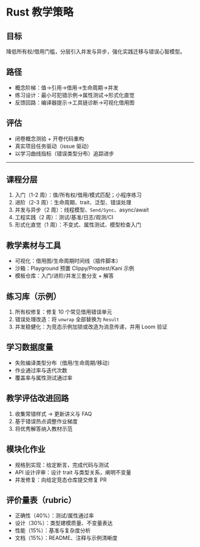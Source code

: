 # Rust 教学策略

## 目标

降低所有权/借用门槛，分层引入并发与异步，强化实践迁移与错误心智模型。

## 路径

- 概念阶梯：值→引用→借用→生命周期→并发
- 练习设计：最小可犯错示例→属性测试→形式化直觉
- 反馈回路：编译器提示→工具链诊断→可视化借用图

## 评估

- 闭卷概念测验 + 开卷代码重构
- 真实项目任务驱动（issue 驱动）
- 以学习曲线指标（错误类型分布）追踪进步

---

## 课程分层

1. 入门（1-2 周）：值/所有权/借用/模式匹配；小程序练习
2. 进阶（2-3 周）：生命周期、trait、泛型、错误处理
3. 并发与异步（2 周）：线程模型、`Send/Sync`、async/await
4. 工程实践（2 周）：测试/基准/日志/观测/CI
5. 形式化直觉（1 周）：不变式、属性测试、模型检查入门

## 教学素材与工具

- 可视化：借用图/生命周期时间线（插件脚本）
- 沙箱：Playground 预置 Clippy/Proptest/Kani 示例
- 模板仓库：入门/进阶/并发三套分支 + 解答

## 练习库（示例）

1. 所有权修复：修复 10 个常见借用错误单元
2. 错误处理改造：将 `unwrap` 全部替换为 `Result`
3. 并发稳健化：为竞态示例加锁或改造为消息传递，并用 Loom 验证

## 学习数据度量

- 失败编译类型分布（借用/生命周期/移动）
- 作业通过率与迭代次数
- 覆盖率与属性测试通过率

## 教学评估改进回路

1. 收集常错样式 → 更新讲义与 FAQ
2. 基于错误热点调整作业梯度
3. 将优秀解答纳入教材示范

## 模块化作业

- 规格到实现：给定断言，完成代码与测试
- API 设计评审：设计 trait 与类型关系，阐明不变量
- 并发修复：向给定竞态仓库提交修复 PR

## 评价量表（rubric）

- 正确性（40%）：测试/属性通过率
- 设计（30%）：类型建模质量、不变量表达
- 性能（15%）：基准与复杂度分析
- 文档（15%）：README、注释与示例清晰度
